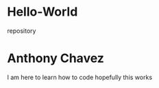 # Hello-World

repository

<h1> Anthony Chavez</h1>

I am here to learn how to code hopefully this works
